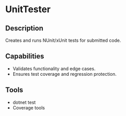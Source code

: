 # UnitTester

## Description
Creates and runs NUnit/xUnit tests for submitted code.

## Capabilities
- Validates functionality and edge cases.
- Ensures test coverage and regression protection.

## Tools
- dotnet test
- Coverage tools
